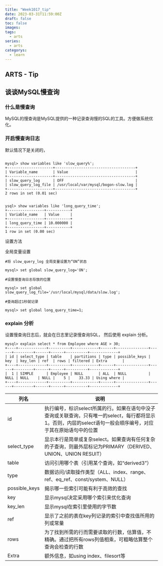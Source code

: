 ```yaml
---
title: "Week1017_tip"
date: 2023-03-31T11:59:00Z
draft: false 
toc: false
images:
tags:
  - arts 
series:
  - arts 
categorys:
  - learn 
---
```


## ARTS - Tip
## 谈谈MySQL慢查询

### 什么是慢查询
MySQL的慢查询是MySQL提供的一种记录查询慢的SQL的工具。方便做系统优化。


### 开启慢查询日志
默认情况下是关闭的，

```

mysql> show variables like 'slow_query%';
+---------------------+-------------------------------------+
| Variable_name       | Value                               |
+---------------------+-------------------------------------+
| slow_query_log      | OFF                                 |
| slow_query_log_file | /usr/local/var/mysql/bogon-slow.log |
+---------------------+-------------------------------------+
2 rows in set (0.01 sec)


ysql> show variables like 'long_query_time';
+-----------------+-----------+
| Variable_name   | Value     |
+-----------------+-----------+
| long_query_time | 10.000000 |
+-----------------+-----------+
1 row in set (0.00 sec)

```


设置方法

全局变量设置

```
#将 slow_query_log 全局变量设置为“ON”状态

mysql> set global slow_query_log='ON'; 

#设置慢查询日志存放的位置

mysql> set global slow_query_log_file='/usr/local/mysql/data/slow.log';

#查询超过1秒就记录

mysql> set global long_query_time=1;
```


### explain 分析

设置慢查询日志后，就会在日志里记录慢查询SQL， 然后使用 explain 分析。

```
mysql> explain select * from Employee where AGE > 30;
+----+-------------+----------+------------+------+---------------+------+---------+------+------+----------+-------------+
| id | select_type | table    | partitions | type | possible_keys | key  | key_len | ref  | rows | filtered | Extra       |
+----+-------------+----------+------------+------+---------------+------+---------+------+------+----------+-------------+
|  1 | SIMPLE      | Employee | NULL       | ALL  | NULL          | NULL | NULL    | NULL |    5 |    33.33 | Using where |
+----+-------------+----------+------------+------+---------------+------+---------+------+------+----------+-------------+

```





列名|说明|
---|---|
id| 执行编号，标识select所属的行。如果在语句中没子查询或关联查询，只有唯一的select，每行都将显示1。否则，内层的select语句一般会顺序编号，对应于其在原始语句中的位置
select_type|显示本行是简单或复杂select。如果查询有任何复杂的子查询，则最外层标记为PRIMARY（DERIVED、UNION、UNION RESUlT）
table|访问引用哪个表（引用某个查询，如“derived3”）
type|数据访问/读取操作类型（ALL、index、range、ref、eq_ref、const/system、NULL）
possible_keys|揭示哪一些索引可能有利于高效的查找
key|显示mysql决定采用哪个索引来优化查询
key_len|显示mysql在索引里使用的字节数
ref|显示了之前的表在key列记录的索引中查找值所用的列或常量
rows|为了找到所需的行而需要读取的行数，估算值，不精确。通过把所有rows列值相乘，可粗略估算整个查询会检查的行数
Extra|额外信息，如using index、filesort等


